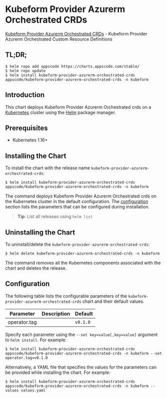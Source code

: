 # Kubeform Provider Azurerm Orchestrated CRDs

[Kubeform Provider Azurerm Orchestrated CRDs](https://github.com/kubeform) - Kubeform Provider Azurerm Orchestrated Custom Resource Definitions

## TL;DR;

```console
$ helm repo add appscode https://charts.appscode.com/stable/
$ helm repo update
$ helm install kubeform-provider-azurerm-orchestrated-crds appscode/kubeform-provider-azurerm-orchestrated-crds -n kubeform
```

## Introduction

This chart deploys Kubeform Provider Azurerm Orchestrated crds on a [Kubernetes](http://kubernetes.io) cluster using the [Helm](https://helm.sh) package manager.

## Prerequisites

- Kubernetes 1.16+

## Installing the Chart

To install the chart with the release name `kubeform-provider-azurerm-orchestrated-crds`:

```console
$ helm install kubeform-provider-azurerm-orchestrated-crds appscode/kubeform-provider-azurerm-orchestrated-crds -n kubeform
```

The command deploys Kubeform Provider Azurerm Orchestrated crds on the Kubernetes cluster in the default configuration. The [configuration](#configuration) section lists the parameters that can be configured during installation.

> **Tip**: List all releases using `helm list`

## Uninstalling the Chart

To uninstall/delete the `kubeform-provider-azurerm-orchestrated-crds`:

```console
$ helm delete kubeform-provider-azurerm-orchestrated-crds -n kubeform
```

The command removes all the Kubernetes components associated with the chart and deletes the release.

## Configuration

The following table lists the configurable parameters of the `kubeform-provider-azurerm-orchestrated-crds` chart and their default values.

|  Parameter   | Description | Default  |
|--------------|-------------|----------|
| operator.tag |             | `v0.1.0` |


Specify each parameter using the `--set key=value[,key=value]` argument to `helm install`. For example:

```console
$ helm install kubeform-provider-azurerm-orchestrated-crds appscode/kubeform-provider-azurerm-orchestrated-crds -n kubeform --set operator.tag=v0.1.0
```

Alternatively, a YAML file that specifies the values for the parameters can be provided while
installing the chart. For example:

```console
$ helm install kubeform-provider-azurerm-orchestrated-crds appscode/kubeform-provider-azurerm-orchestrated-crds -n kubeform --values values.yaml
```
